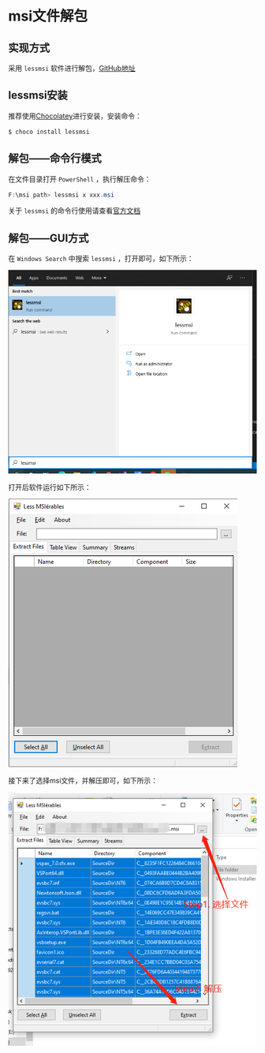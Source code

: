 # msi文件解包

## 实现方式

采用 `lessmsi` 软件进行解包，[GitHub地址](https://github.com/activescott/lessmsi)

## lessmsi安装

推荐使用[Chocolatey](../系统配置/Chocolatey/README.md)进行安装，安装命令：

```bash
$ choco install lessmsi
```

## 解包——命令行模式

在文件目录打开 `PowerShell` ，执行解压命令：

```PowerShell
F:\msi path> lessmsi x xxx.msi
```

关于 `lessmsi` 的命令行使用请查看[官方文档](https://github.com/activescott/lessmsi/wiki/Command-Line)

## 解包——GUI方式

在 `Windows Search` 中搜索 `lessmsi` ，打开即可，如下所示：

![lessmsi软件入口](assets/images/lessmsi软件入口.png)

打开后软件运行如下所示：

![lessmsi软件截图](assets/images/lessmsi软件截图.png)

接下来了选择msi文件，并解压即可，如下所示：

![lessmsi解压msi文件](assets/images/lessmsi解压msi文件.png)
